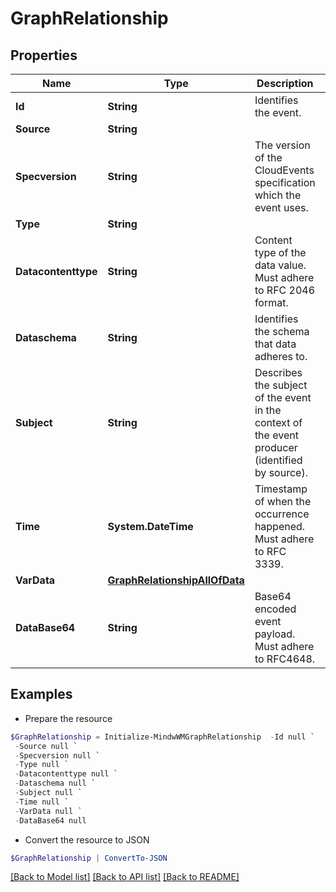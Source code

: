 # GraphRelationship
## Properties

Name | Type | Description | Notes
------------ | ------------- | ------------- | -------------
**Id** | **String** | Identifies the event. | 
**Source** | **String** |  | 
**Specversion** | **String** | The version of the CloudEvents specification which the event uses. | 
**Type** | **String** |  | 
**Datacontenttype** | **String** | Content type of the data value. Must adhere to RFC 2046 format. | [optional] 
**Dataschema** | **String** | Identifies the schema that data adheres to. | [optional] 
**Subject** | **String** | Describes the subject of the event in the context of the event producer (identified by source). | [optional] 
**Time** | **System.DateTime** | Timestamp of when the occurrence happened. Must adhere to RFC 3339. | [optional] 
**VarData** | [**GraphRelationshipAllOfData**](GraphRelationshipAllOfData.md) |  | [optional] 
**DataBase64** | **String** | Base64 encoded event payload. Must adhere to RFC4648. | [optional] 

## Examples

- Prepare the resource
```powershell
$GraphRelationship = Initialize-MindwWMGraphRelationship  -Id null `
 -Source null `
 -Specversion null `
 -Type null `
 -Datacontenttype null `
 -Dataschema null `
 -Subject null `
 -Time null `
 -VarData null `
 -DataBase64 null
```

- Convert the resource to JSON
```powershell
$GraphRelationship | ConvertTo-JSON
```

[[Back to Model list]](../README.md#documentation-for-models) [[Back to API list]](../README.md#documentation-for-api-endpoints) [[Back to README]](../README.md)


